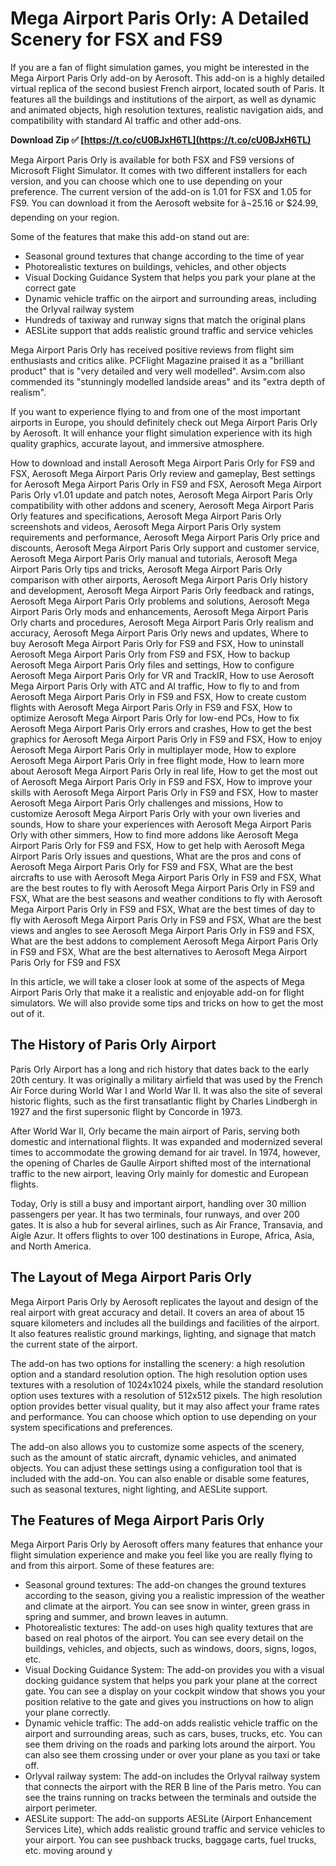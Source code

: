 
 
# Mega Airport Paris Orly: A Detailed Scenery for FSX and FS9
 
If you are a fan of flight simulation games, you might be interested in the Mega Airport Paris Orly add-on by Aerosoft. This add-on is a highly detailed virtual replica of the second busiest French airport, located south of Paris. It features all the buildings and institutions of the airport, as well as dynamic and animated objects, high resolution textures, realistic navigation aids, and compatibility with standard AI traffic and other add-ons.
 
**Download Zip ✅ [https://t.co/cU0BJxH6TL](https://t.co/cU0BJxH6TL)**


 
Mega Airport Paris Orly is available for both FSX and FS9 versions of Microsoft Flight Simulator. It comes with two different installers for each version, and you can choose which one to use depending on your preference. The current version of the add-on is 1.01 for FSX and 1.05 for FS9. You can download it from the Aerosoft website for â¬25.16 or $24.99, depending on your region.
 
Some of the features that make this add-on stand out are:
 
- Seasonal ground textures that change according to the time of year
- Photorealistic textures on buildings, vehicles, and other objects
- Visual Docking Guidance System that helps you park your plane at the correct gate
- Dynamic vehicle traffic on the airport and surrounding areas, including the Orlyval railway system
- Hundreds of taxiway and runway signs that match the original plans
- AESLite support that adds realistic ground traffic and service vehicles

Mega Airport Paris Orly has received positive reviews from flight sim enthusiasts and critics alike. PCFlight Magazine praised it as a \"brilliant product\" that is \"very detailed and very well modelled\". Avsim.com also commended its \"stunningly modelled landside areas\" and its \"extra depth of realism\".
 
If you want to experience flying to and from one of the most important airports in Europe, you should definitely check out Mega Airport Paris Orly by Aerosoft. It will enhance your flight simulation experience with its high quality graphics, accurate layout, and immersive atmosphere.
 
How to download and install Aerosoft Mega Airport Paris Orly for FS9 and FSX,  Aerosoft Mega Airport Paris Orly review and gameplay,  Best settings for Aerosoft Mega Airport Paris Orly in FS9 and FSX,  Aerosoft Mega Airport Paris Orly v1.01 update and patch notes,  Aerosoft Mega Airport Paris Orly compatibility with other addons and scenery,  Aerosoft Mega Airport Paris Orly features and specifications,  Aerosoft Mega Airport Paris Orly screenshots and videos,  Aerosoft Mega Airport Paris Orly system requirements and performance,  Aerosoft Mega Airport Paris Orly price and discounts,  Aerosoft Mega Airport Paris Orly support and customer service,  Aerosoft Mega Airport Paris Orly manual and tutorials,  Aerosoft Mega Airport Paris Orly tips and tricks,  Aerosoft Mega Airport Paris Orly comparison with other airports,  Aerosoft Mega Airport Paris Orly history and development,  Aerosoft Mega Airport Paris Orly feedback and ratings,  Aerosoft Mega Airport Paris Orly problems and solutions,  Aerosoft Mega Airport Paris Orly mods and enhancements,  Aerosoft Mega Airport Paris Orly charts and procedures,  Aerosoft Mega Airport Paris Orly realism and accuracy,  Aerosoft Mega Airport Paris Orly news and updates,  Where to buy Aerosoft Mega Airport Paris Orly for FS9 and FSX,  How to uninstall Aerosoft Mega Airport Paris Orly from FS9 and FSX,  How to backup Aerosoft Mega Airport Paris Orly files and settings,  How to configure Aerosoft Mega Airport Paris Orly for VR and TrackIR,  How to use Aerosoft Mega Airport Paris Orly with ATC and AI traffic,  How to fly to and from Aerosoft Mega Airport Paris Orly in FS9 and FSX,  How to create custom flights with Aerosoft Mega Airport Paris Orly in FS9 and FSX,  How to optimize Aerosoft Mega Airport Paris Orly for low-end PCs,  How to fix Aerosoft Mega Airport Paris Orly errors and crashes,  How to get the best graphics for Aerosoft Mega Airport Paris Orly in FS9 and FSX,  How to enjoy Aerosoft Mega Airport Paris Orly in multiplayer mode,  How to explore Aerosoft Mega Airport Paris Orly in free flight mode,  How to learn more about Aerosoft Mega Airport Paris Orly in real life,  How to get the most out of Aerosoft Mega Airport Paris Orly in FS9 and FSX,  How to improve your skills with Aerosoft Mega Airport Paris Orly in FS9 and FSX,  How to master Aerosoft Mega Airport Paris Orly challenges and missions,  How to customize Aerosoft Mega Airport Paris Orly with your own liveries and sounds,  How to share your experiences with Aerosoft Mega Airport Paris Orly with other simmers,  How to find more addons like Aerosoft Mega Airport Paris Orly for FS9 and FSX,  How to get help with Aerosoft Mega Airport Paris Orly issues and questions,  What are the pros and cons of Aerosoft Mega Airport Paris Orly for FS9 and FSX,  What are the best aircrafts to use with Aerosoft Mega Airport Paris Orly in FS9 and FSX,  What are the best routes to fly with Aerosoft Mega Airport Paris Orly in FS9 and FSX,  What are the best seasons and weather conditions to fly with Aerosoft Mega Airport Paris Orly in FS9 and FSX,  What are the best times of day to fly with Aerosoft Mega Airport Paris Orly in FS9 and FSX,  What are the best views and angles to see Aerosoft Mega Airport Paris Orly in FS9 and FSX,  What are the best addons to complement Aerosoft Mega Airport Paris Orly in FS9 and FSX,  What are the best alternatives to Aerosoft Mega Airport Paris Orly for FS9 and FSX

In this article, we will take a closer look at some of the aspects of Mega Airport Paris Orly that make it a realistic and enjoyable add-on for flight simulators. We will also provide some tips and tricks on how to get the most out of it.
 
## The History of Paris Orly Airport
 
Paris Orly Airport has a long and rich history that dates back to the early 20th century. It was originally a military airfield that was used by the French Air Force during World War I and World War II. It was also the site of several historic flights, such as the first transatlantic flight by Charles Lindbergh in 1927 and the first supersonic flight by Concorde in 1973.
 
After World War II, Orly became the main airport of Paris, serving both domestic and international flights. It was expanded and modernized several times to accommodate the growing demand for air travel. In 1974, however, the opening of Charles de Gaulle Airport shifted most of the international traffic to the new airport, leaving Orly mainly for domestic and European flights.
 
Today, Orly is still a busy and important airport, handling over 30 million passengers per year. It has two terminals, four runways, and over 200 gates. It is also a hub for several airlines, such as Air France, Transavia, and Aigle Azur. It offers flights to over 100 destinations in Europe, Africa, Asia, and North America.
 
## The Layout of Mega Airport Paris Orly
 
Mega Airport Paris Orly by Aerosoft replicates the layout and design of the real airport with great accuracy and detail. It covers an area of about 15 square kilometers and includes all the buildings and facilities of the airport. It also features realistic ground markings, lighting, and signage that match the current state of the airport.
 
The add-on has two options for installing the scenery: a high resolution option and a standard resolution option. The high resolution option uses textures with a resolution of 1024x1024 pixels, while the standard resolution option uses textures with a resolution of 512x512 pixels. The high resolution option provides better visual quality, but it may also affect your frame rates and performance. You can choose which option to use depending on your system specifications and preferences.
 
The add-on also allows you to customize some aspects of the scenery, such as the amount of static aircraft, dynamic vehicles, and animated objects. You can adjust these settings using a configuration tool that is included with the add-on. You can also enable or disable some features, such as seasonal textures, night lighting, and AESLite support.
 
## The Features of Mega Airport Paris Orly
 
Mega Airport Paris Orly by Aerosoft offers many features that enhance your flight simulation experience and make you feel like you are really flying to and from this airport. Some of these features are:

- Seasonal ground textures: The add-on changes the ground textures according to the season, giving you a realistic impression of the weather and climate at the airport. You can see snow in winter, green grass in spring and summer, and brown leaves in autumn.
- Photorealistic textures: The add-on uses high quality textures that are based on real photos of the airport. You can see every detail on the buildings, vehicles, and objects, such as windows, doors, signs, logos, etc.
- Visual Docking Guidance System: The add-on provides you with a visual docking guidance system that helps you park your plane at the correct gate. You can see a display on your cockpit window that shows you your position relative to the gate and gives you instructions on how to align your plane correctly.
- Dynamic vehicle traffic: The add-on adds realistic vehicle traffic on the airport and surrounding areas, such as cars, buses, trucks, etc. You can see them driving on the roads and parking lots around the airport. You can also see them crossing under or over your plane as you taxi or take off.
- Orlyval railway system: The add-on includes the Orlyval railway system that connects the airport with the RER B line of the Paris metro. You can see the trains running on tracks between the terminals and outside the airport perimeter.
- AESLite support: The add-on supports AESLite (Airport Enhancement Services Lite), which adds realistic ground traffic and service vehicles to your airport. You can see pushback trucks, baggage carts, fuel trucks, etc. moving around y